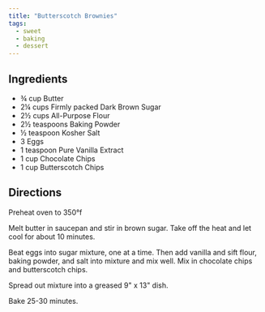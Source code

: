 ```yaml
---
title: "Butterscotch Brownies"
tags:
  - sweet
  - baking
  - dessert
---
```


## Ingredients

- ¾ cup Butter
- 2¼ cups Firmly packed Dark Brown Sugar
- 2½ cups All-Purpose Flour
- 2½ teaspoons Baking Powder
- ½ teaspoon Kosher Salt
- 3 Eggs
- 1 teaspoon Pure Vanilla Extract
- 1 cup Chocolate Chips
- 1 cup Butterscotch Chips

## Directions

Preheat oven to 350°f

Melt butter in saucepan and stir in brown sugar. Take off the heat and let cool for about 10 minutes.

Beat eggs into sugar mixture, one at a time. Then add vanilla and sift flour, baking powder, and salt into mixture and mix well. Mix in chocolate chips and butterscotch chips.

Spread out mixture into a greased 9" x 13" dish.

Bake 25-30 minutes.
